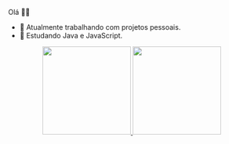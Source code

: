 Olá 👋😃
- 🔭 Atualmente trabalhando com projetos pessoais.
- 🌱 Estudando Java e JavaScript.

<div align="center">
  <a href="https://github.com/DomMarques">
  <img height="180em" src="https://github-readme-stats.vercel.app/api?username=DomMarques&show_icons=true&theme=dark&include_all_commits=true&count_private=true"/>
  <img height="180em" src="https://github-readme-stats.vercel.app/api/top-langs/?username=DomMarques&layout=compact&langs_count=7&theme=dark"/>
</div>
  
